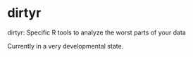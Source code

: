 # dirtyr
dirtyr: Specific R tools to analyze the worst parts of your data

Currently in a very developmental state.
